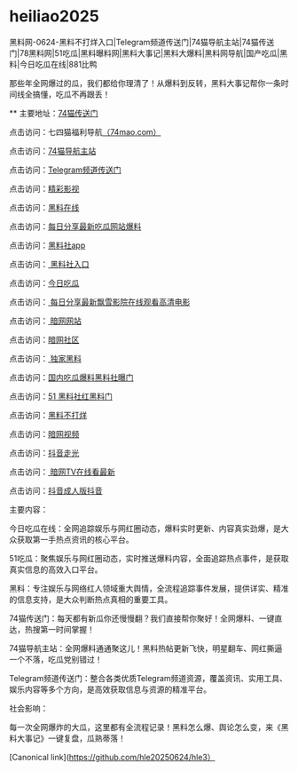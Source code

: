 # heiliao2025
黑料网-0624-黑料不打烊入口|Telegram频道传送门|74猫导航主站|74猫传送门|78黑料网|51吃瓜|黑料曝料网|黑料大事记|黑料大爆料|黑料网导航|国产吃瓜|黑料|今日吃瓜在线|881比鸭

那些年全网爆过的瓜，我们都给你理清了！从爆料到反转，黑料大事记帮你一条时间线全搞懂，吃瓜不再跟丢！

** 主要地址：<a href="https://74mao.com/">74猫传送门</a>

点击访问：七四猫福利导航<a href="https://74mao.com/">（74mao.com）</a>

点击访问：<a href="https://74mao.com/">74猫导航主站</a>

点击访问：<a href="https://74mao.com/">Telegram频道传送门</a>

点击访问：<a href="https://hj-216.pages.dev/">精彩影视</a>

点击访问：<a href="https://hl393.pages.dev/">黑料在线</a>

点击访问：<a href="https://hl445.pages.dev/">每日分享最新吃瓜网站爆料</a>

点击访问：<a href="https://hl416.pages.dev/">黑料社app</a>

点击访问：<a href="https://hl419.pages.dev/"> 黑料社入口</a>

点击访问：<a href="https://hl423.pages.dev/">今日吃瓜</a>

点击访问：<a href="https://hl390.pages.dev/"> 每日分享最新飘雪影院在线观看高清电影</a>

点击访问：<a href="https://aw10-21.pages.dev/"> 暗网网站</a>

点击访问：<a href="https://aw1-14.pages.dev/">暗网社区</a>

点击访问：<a href="https://hl428.pages.dev/"> 独家黑料</a>

点击访问：<a href="https://hl426.pages.dev/">国内吃瓜爆料黑料社曝门</a>

点击访问：<a href="https://hl441.pages.dev/">51 黑料社红黑料门</a>

点击访问：<a href="https://hl416.pages.dev/">黑料不打烊</a>

点击访问：<a href="https://aw8-15.pages.dev/">暗网视频</a>

点击访问：<a href="https://dy10-15.pages.dev/">抖音走光</a>

点击访问：<a href="https://aw9-23.pages.dev/"> 暗网TV在线看最新</a>

点击访问：<a href="https://dy3-23.pages.dev/">抖音成人版抖音</a>

主要内容：

今日吃瓜在线：全网追踪娱乐与网红圈动态，爆料实时更新、内容真实劲爆，是大众获取第一手热点资讯的核心平台。

51吃瓜：聚焦娱乐与网红圈动态，实时推送爆料内容，全面追踪热点事件，是获取真实信息的高效入口平台。

黑料：专注娱乐与网络红人领域重大舆情，全流程追踪事件发展，提供详实、精准的信息支持，是大众判断热点真相的重要工具。

74猫传送门：每天都有新瓜你还慢慢翻？我们直接帮你聚好！全网爆料、一键直达，热搜第一时间掌握！

74猫导航主站：全网爆料通通聚这儿！黑料热帖更新飞快，明星翻车、网红撕逼一个不落，吃瓜党别错过！

Telegram频道传送门：整合各类优质Telegram频道资源，覆盖资讯、实用工具、娱乐内容等多个方向，是高效获取信息与资源的精准平台。

社会影响：

每一次全网爆炸的大瓜，这里都有全流程记录！黑料怎么爆、舆论怎么变，来《黑料大事记》一键复盘，瓜熟蒂落！

[Canonical link](https://github.com/hle20250624/hle3）
